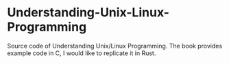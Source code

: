 # Understanding-Unix-Linux-Programming
Source code of Understanding Unix/Linux Programming. The book provides example code in C, I would like to replicate it in Rust.
